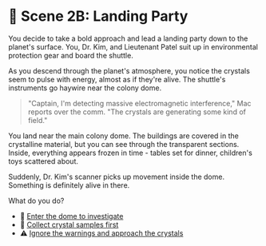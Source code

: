 # 👥 Scene 2B: Landing Party

You decide to take a bold approach and lead a landing party down to the planet's surface. You, Dr. Kim, and Lieutenant Patel suit up in environmental protection gear and board the shuttle.

As you descend through the planet's atmosphere, you notice the crystals seem to pulse with energy, almost as if they're alive. The shuttle's instruments go haywire near the colony dome.

> "Captain, I'm detecting massive electromagnetic interference," Mac reports over the comm. "The crystals are generating some kind of field."

You land near the main colony dome. The buildings are covered in the crystalline material, but you can see through the transparent sections. Inside, everything appears frozen in time - tables set for dinner, children's toys scattered about.

Suddenly, Dr. Kim's scanner picks up movement inside the dome. Something is definitely alive in there.

What do you do?

- 🚪 [Enter the dome to investigate](./scene3D.md)
- 🔬 [Collect crystal samples first](./scene3E.md)
- ⚠️ [Ignore the warnings and approach the crystals](./ending11.md)
